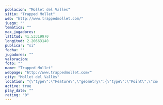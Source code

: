 ```yaml
---
poblacion: "Mollet del Vallès"
sitio: "Trapped Mollet"
web: "http://www.trappedmollet.com/"
juego: ""
tematica: ""
max_jugadores: 
latitud: 41.53319970
longitud: 2.20663140
publicar: "si"
fecha: ""
jugadores: ""
valoracion: 
foto: ""
name: "Trapped Mollet"
webpage: "http://www.trappedmollet.com/"
city: "Mollet del Vallès"
location: "{\"type\":\"Feature\",\"geometry\":{\"type\":\"Point\",\"coordinates\":[41.5331997,2.2066314]}}"
active: true
play_date: ""
rating: "0"
---
```


